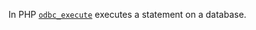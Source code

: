 In PHP [`odbc_execute`](https://www.php.net/manual/en/function.odbc-execute.php) executes a statement on a database.